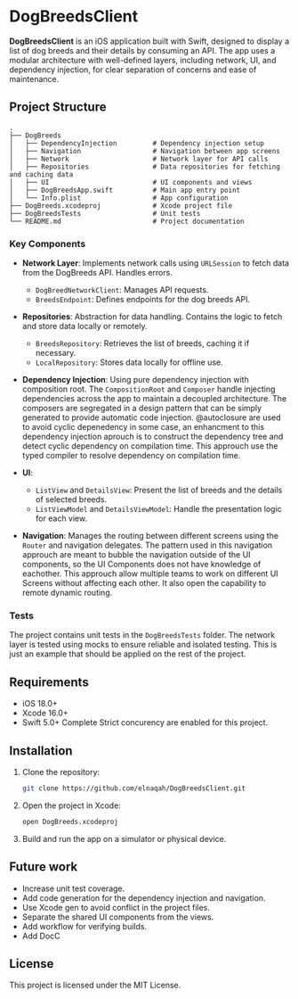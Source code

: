 
# DogBreedsClient

**DogBreedsClient** is an iOS application built with Swift, designed to display a list of dog breeds and their details by consuming an API. The app uses a modular architecture with well-defined layers, including network, UI, and dependency injection, for clear separation of concerns and ease of maintenance.

## Project Structure

```
.
├── DogBreeds
│   ├── DependencyInjection         # Dependency injection setup
│   ├── Navigation                  # Navigation between app screens
│   ├── Network                     # Network layer for API calls
│   ├── Repositories                # Data repositories for fetching and caching data
│   ├── UI                          # UI components and views
│   ├── DogBreedsApp.swift          # Main app entry point
│   └── Info.plist                  # App configuration
├── DogBreeds.xcodeproj             # Xcode project file
├── DogBreedsTests                  # Unit tests
└── README.md                       # Project documentation
```

### Key Components

- **Network Layer**: Implements network calls using `URLSession` to fetch data from the DogBreeds API. Handles errors.
  - `DogBreedNetworkClient`: Manages API requests.
  - `BreedsEndpoint`: Defines endpoints for the dog breeds API.

- **Repositories**: Abstraction for data handling. Contains the logic to fetch and store data locally or remotely.
  - `BreedsRepository`: Retrieves the list of breeds, caching it if necessary.
  - `LocalRepository`: Stores data locally for offline use.

- **Dependency Injection**: 
Using pure dependency injection with composition root.
The `CompositionRoot` and `Composer` handle injecting dependencies across the app to maintain a decoupled architecture.
The composers are segregated in a design pattern that can be simply generated to provide automatic code injection.
@autoclosure are used to avoid cyclic depenedency in some case, an enhancment to this dependency injection aprouch is to construct the dependency tree and detect cyclic dependency on compilation time.
This approuch use the typed compiler to resolve dependency on compilation time.

- **UI**: 
  - `ListView` and `DetailsView`: Present the list of breeds and the details of selected breeds.
  - `ListViewModel` and `DetailsViewModel`: Handle the presentation logic for each view.

- **Navigation**: Manages the routing between different screens using the `Router` and navigation delegates.
The pattern used in this navigation approuch are meant to bubble the navigation outside of the UI components, so the UI Components does not have knowledge of eachother.
This approuch allow multiple teams to work on different UI Screens without affecting each other. 
It also open the capability to remote dynamic routing.

### Tests

The project contains unit tests in the `DogBreedsTests` folder.
The network layer is tested using mocks to ensure reliable and isolated testing.
This is just an example that should be applied on the rest of the project.

## Requirements

- iOS 18.0+
- Xcode 16.0+
- Swift 5.0+
Complete Strict concurency are enabled for this project.

## Installation

1. Clone the repository:
   ```bash
   git clone https://github.com/elnaqah/DogBreedsClient.git
   ```
2. Open the project in Xcode:
   ```bash
   open DogBreeds.xcodeproj
   ```
3. Build and run the app on a simulator or physical device.

## Future work

- Increase unit test coverage.
- Add code generation for the dependency injection and navigation.
- Use Xcode gen to avoid conflict in the project files.
- Separate the shared UI components from the views.
- Add workflow for verifying builds.
- Add DocC

## License

This project is licensed under the MIT License.
